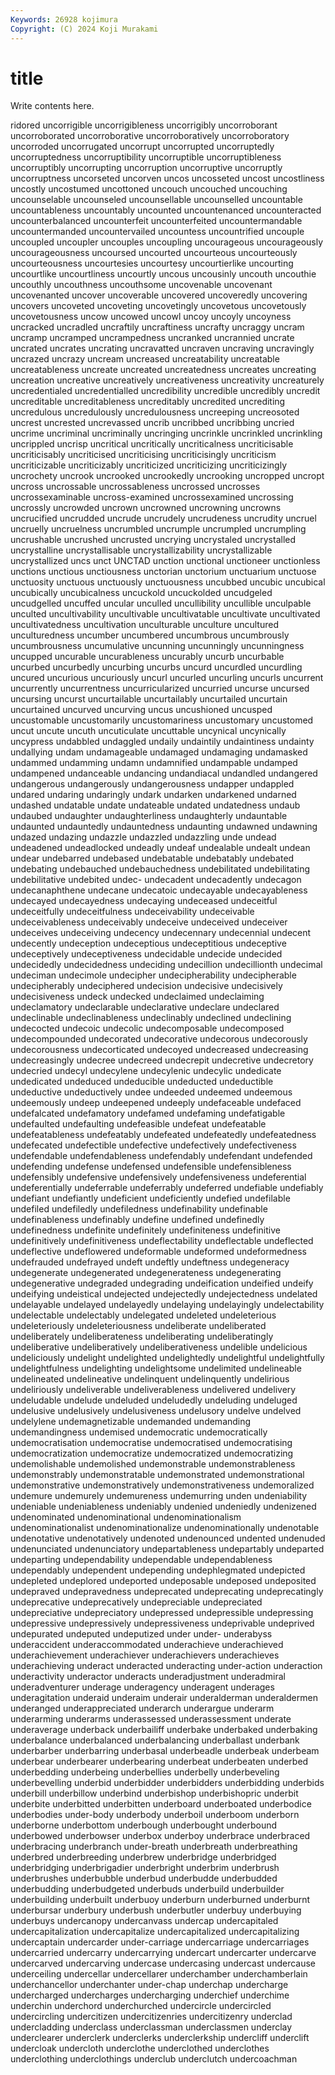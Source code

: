 ```yaml
---
Keywords: 26928 kojimura
Copyright: (C) 2024 Koji Murakami
---
```


# title

Write contents here.



ridored uncorrigible uncorrigibleness uncorrigibly
uncorroborant uncorroborated uncorroborative uncorroboratively uncorroboratory uncorroded uncorrugated uncorrupt uncorrupted uncorruptedly
uncorruptedness uncorruptibility uncorruptible uncorruptibleness uncorruptibly uncorrupting uncorruption uncorruptive uncorruptly uncorruptness
uncorseted uncorven uncos uncosseted uncost uncostliness uncostly uncostumed uncottoned uncouch
uncouched uncouching uncounselable uncounseled uncounsellable uncounselled uncountable uncountableness uncountably uncounted
uncountenanced uncounteracted uncounterbalanced uncounterfeit uncounterfeited uncountermandable uncountermanded uncountervailed uncountess uncountrified
uncouple uncoupled uncoupler uncouples uncoupling uncourageous uncourageously uncourageousness uncoursed uncourted
uncourteous uncourteously uncourteousness uncourtesies uncourtesy uncourtierlike uncourting uncourtlike uncourtliness uncourtly
uncous uncousinly uncouth uncouthie uncouthly uncouthness uncouthsome uncovenable uncovenant uncovenanted
uncover uncoverable uncovered uncoveredly uncovering uncovers uncoveted uncoveting uncovetingly uncovetous
uncovetously uncovetousness uncow uncowed uncowl uncoy uncoyly uncoyness uncracked uncradled
uncraftily uncraftiness uncrafty uncraggy uncram uncramp uncramped uncrampedness uncranked uncrannied
uncrate uncrated uncrates uncrating uncravatted uncraven uncraving uncravingly uncrazed uncrazy
uncream uncreased uncreatability uncreatable uncreatableness uncreate uncreated uncreatedness uncreates uncreating
uncreation uncreative uncreatively uncreativeness uncreativity uncreaturely uncredentialed uncredentialled uncredibility uncredible
uncredibly uncredit uncreditable uncreditableness uncreditably uncredited uncrediting uncredulous uncredulously uncredulousness
uncreeping uncreosoted uncrest uncrested uncrevassed uncrib uncribbed uncribbing uncried uncrime
uncriminal uncriminally uncringing uncrinkle uncrinkled uncrinkling uncrippled uncrisp uncritical uncritically
uncriticalness uncriticisable uncriticisably uncriticised uncriticising uncriticisingly uncriticism uncriticizable uncriticizably uncriticized
uncriticizing uncriticizingly uncrochety uncrook uncrooked uncrookedly uncrooking uncropped uncropt uncross
uncrossable uncrossableness uncrossed uncrosses uncrossexaminable uncross-examined uncrossexamined uncrossing uncrossly uncrowded
uncrown uncrowned uncrowning uncrowns uncrucified uncrudded uncrude uncrudely uncrudeness uncrudity
uncruel uncruelly uncruelness uncrumbled uncrumple uncrumpled uncrumpling uncrushable uncrushed uncrusted
uncrying uncrystaled uncrystalled uncrystalline uncrystallisable uncrystallizability uncrystallizable uncrystallized uncs unct
UNCTAD unction unctional unctioneer unctionless unctions unctious unctiousness unctorian unctorium
unctuarium unctuose unctuosity unctuous unctuously unctuousness uncubbed uncubic uncubical uncubically
uncubicalness uncuckold uncuckolded uncudgeled uncudgelled uncuffed uncular unculled uncullibility uncullible
unculpable unculted uncultivability uncultivable uncultivatable uncultivate uncultivated uncultivatedness uncultivation unculturable
unculture uncultured unculturedness uncumber uncumbered uncumbrous uncumbrously uncumbrousness uncumulative uncunning
uncunningly uncunningness uncupped uncurable uncurableness uncurably uncurb uncurbable uncurbed uncurbedly
uncurbing uncurbs uncurd uncurdled uncurdling uncured uncurious uncuriously uncurl uncurled
uncurling uncurls uncurrent uncurrently uncurrentness uncurricularized uncurried uncurse uncursed uncursing
uncurst uncurtailable uncurtailably uncurtailed uncurtain uncurtained uncurved uncurving uncus uncushioned
uncusped uncustomable uncustomarily uncustomariness uncustomary uncustomed uncut uncute uncuth uncuticulate
uncuttable uncynical uncynically uncypress undabbled undaggled undaily undaintily undaintiness undainty
undallying undam undamageable undamaged undamaging undamasked undammed undamming undamn undamnified
undampable undamped undampened undanceable undancing undandiacal undandled undangered undangerous undangerously
undangerousness undapper undappled undared undaring undaringly undark undarken undarkened undarned
undashed undatable undate undateable undated undatedness undaub undaubed undaughter undaughterliness
undaughterly undauntable undaunted undauntedly undauntedness undaunting undawned undawning undazed undazing
undazzle undazzled undazzling unde undead undeadened undeadlocked undeadly undeaf undealable
undealt undean undear undebarred undebased undebatable undebatably undebated undebating undebauched
undebauchedness undebilitated undebilitating undebilitative undebited undec- undecadent undecadently undecagon undecanaphthene
undecane undecatoic undecayable undecayableness undecayed undecayedness undecaying undeceased undeceitful undeceitfully
undeceitfulness undeceivability undeceivable undeceivableness undeceivably undeceive undeceived undeceiver undeceives undeceiving
undecency undecennary undecennial undecent undecently undeception undeceptious undeceptitious undeceptive undeceptively
undeceptiveness undecidable undecide undecided undecidedly undecidedness undeciding undecillion undecillionth undecimal
undeciman undecimole undecipher undecipherability undecipherable undecipherably undeciphered undecision undecisive undecisively
undecisiveness undeck undecked undeclaimed undeclaiming undeclamatory undeclarable undeclarative undeclare undeclared
undeclinable undeclinableness undeclinably undeclined undeclining undecocted undecoic undecolic undecomposable undecomposed
undecompounded undecorated undecorative undecorous undecorously undecorousness undecorticated undecoyed undecreased undecreasing
undecreasingly undecree undecreed undecrepit undecretive undecretory undecried undecyl undecylene undecylenic
undecylic undedicate undedicated undeduced undeducible undeducted undeductible undeductive undeductively undee
undeeded undeemed undeemous undeemously undeep undeepened undeeply undefaceable undefaced undefalcated
undefamatory undefamed undefaming undefatigable undefaulted undefaulting undefeasible undefeat undefeatable undefeatableness
undefeatably undefeated undefeatedly undefeatedness undefecated undefectible undefective undefectively undefectiveness undefendable
undefendableness undefendably undefendant undefended undefending undefense undefensed undefensible undefensibleness undefensibly
undefensive undefensively undefensiveness undeferential undeferentially undeferrable undeferrably undeferred undefiable undefiably
undefiant undefiantly undeficient undeficiently undefied undefilable undefiled undefiledly undefiledness undefinability
undefinable undefinableness undefinably undefine undefined undefinedly undefinedness undefinite undefinitely undefiniteness
undefinitive undefinitively undefinitiveness undeflectability undeflectable undeflected undeflective undeflowered undeformable undeformed
undeformedness undefrauded undefrayed undeft undeftly undeftness undegeneracy undegenerate undegenerated undegenerateness
undegenerating undegenerative undegraded undegrading undeification undeified undeify undeifying undeistical undejected
undejectedly undejectedness undelated undelayable undelayed undelayedly undelaying undelayingly undelectability undelectable
undelectably undelegated undeleted undeleterious undeleteriously undeleteriousness undeliberate undeliberated undeliberately undeliberateness
undeliberating undeliberatingly undeliberative undeliberatively undeliberativeness undelible undelicious undeliciously undelight undelighted
undelightedly undelightful undelightfully undelightfulness undelighting undelightsome undelimited undelineable undelineated undelineative
undelinquent undelinquently undelirious undeliriously undeliverable undeliverableness undelivered undelivery undeludable undelude
undeluded undeludedly undeluding undeluged undelusive undelusively undelusiveness undelusory undelve undelved
undelylene undemagnetizable undemanded undemanding undemandingness undemised undemocratic undemocratically undemocratisation undemocratise
undemocratised undemocratising undemocratization undemocratize undemocratized undemocratizing undemolishable undemolished undemonstrable undemonstrableness
undemonstrably undemonstratable undemonstrated undemonstrational undemonstrative undemonstratively undemonstrativeness undemoralized undemure undemurely
undemureness undemurring unden undeniability undeniable undeniableness undeniably undenied undeniedly undenizened
undenominated undenominational undenominationalism undenominationalist undenominationalize undenominationally undenotable undenotative undenotatively undenoted
undenounced undented undenuded undenunciated undenunciatory undepartableness undepartably undeparted undeparting undependability
undependable undependableness undependably undependent undepending undephlegmated undepicted undepleted undeplored undeported
undeposable undeposed undeposited undepraved undepravedness undeprecated undeprecating undeprecatingly undeprecative undeprecatively
undepreciable undepreciated undepreciative undepreciatory undepressed undepressible undepressing undepressive undepressively undepressiveness
undeprivable undeprived undepurated undeputed undeputized under under- underabyss underaccident underaccommodated
underachieve underachieved underachievement underachiever underachievers underachieves underachieving underact underacted underacting
under-action underaction underactivity underactor underacts underadjustment underadmiral underadventurer underage underagency
underagent underages underagitation underaid underaim underair underalderman underaldermen underanged underappreciated
underarch underargue underarm underarming underarms underassessed underassessment underate underaverage underback
underbailiff underbake underbaked underbaking underbalance underbalanced underbalancing underballast underbank underbarber
underbarring underbasal underbeadle underbeak underbeam underbear underbearer underbearing underbeat underbeaten
underbed underbedding underbeing underbellies underbelly underbeveling underbevelling underbid underbidder underbidders
underbidding underbids underbill underbillow underbind underbishop underbishopric underbit underbite underbitted
underbitten underboard underboated underbodice underbodies under-body underbody underboil underboom underborn
underborne underbottom underbough underbought underbound underbowed underbowser underbox underboy underbrace
underbraced underbracing underbranch under-breath underbreath underbreathing underbred underbreeding underbrew underbridge
underbridged underbridging underbrigadier underbright underbrim underbrush underbrushes underbubble underbud underbudde
underbudded underbudding underbudgeted underbuds underbuild underbuilder underbuilding underbuilt underbuoy underburn
underburned underburnt underbursar underbury underbush underbutler underbuy underbuying underbuys undercanopy
undercanvass undercap undercapitaled undercapitalization undercapitalize undercapitalized undercapitalizing undercaptain undercarder under-carriage
undercarriage undercarriages undercarried undercarry undercarrying undercart undercarter undercarve undercarved undercarving
undercase undercasing undercast undercause underceiling undercellar undercellarer underchamber underchamberlain underchancellor
underchanter under-chap underchap undercharge undercharged undercharges undercharging underchief underchime underchin
underchord underchurched undercircle undercircled undercircling undercitizen undercitizenries undercitizenry underclad undercladding
underclass underclassman underclassmen underclay underclearer underclerk underclerks underclerkship undercliff underclift
undercloak undercloth underclothe underclothed underclothes underclothing underclothings underclub underclutch undercoachman
